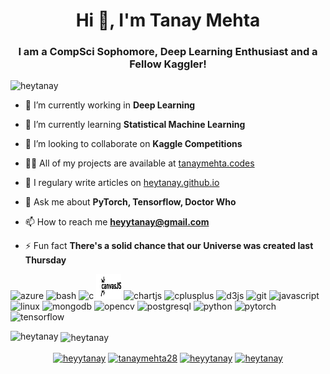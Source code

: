 <h1 align="center">Hi 👋, I'm Tanay Mehta</h1>
<h3 align="center">I am a CompSci Sophomore, Deep Learning Enthusiast and a Fellow Kaggler!</h3>

<p align="left"> <img src="https://komarev.com/ghpvc/?username=heytanay" alt="heytanay" /> </p>

- 🔭 I’m currently working in **Deep Learning**

- 🌱 I’m currently learning **Statistical Machine Learning**

- 👯 I’m looking to collaborate on **Kaggle Competitions**

- 👨‍💻 All of my projects are available at [tanaymehta.codes](tanaymehta.codes)

- 📝 I regulary write articles on [heytanay.github.io](heytanay.github.io)

- 💬 Ask me about **PyTorch, Tensorflow, Doctor Who**

- 📫 How to reach me **heyytanay@gmail.com**

- ⚡ Fun fact **There's a solid chance that our Universe was created last Thursday**

<p align="left"><img src="https://www.vectorlogo.zone/logos/microsoft_azure/microsoft_azure-icon.svg" alt="azure" width="40" height="40"/> <img src="https://www.vectorlogo.zone/logos/gnu_bash/gnu_bash-icon.svg" alt="bash" width="40" height="40"/> <img src="https://devicons.github.io/devicon/devicon.git/icons/c/c-original.svg" alt="c" width="40" height="40"/> <img src="https://raw.githubusercontent.com/Hardik0307/Hardik0307/master/assets/canvasjs-charts.svg" alt="canvasjs" width="40" height="40"/> <img src="https://www.chartjs.org/media/logo-title.svg" alt="chartjs" width="40" height="40"/> <img src="https://devicons.github.io/devicon/devicon.git/icons/cplusplus/cplusplus-original.svg" alt="cplusplus" width="40" height="40"/> <img src="https://devicons.github.io/devicon/devicon.git/icons/d3js/d3js-original.svg" alt="d3js" width="40" height="40"/> <img src="https://www.vectorlogo.zone/logos/git-scm/git-scm-icon.svg" alt="git" width="40" height="40"/> <img src="https://devicons.github.io/devicon/devicon.git/icons/javascript/javascript-original.svg" alt="javascript" width="40" height="40"/> <img src="https://devicons.github.io/devicon/devicon.git/icons/linux/linux-original.svg" alt="linux" width="40" height="40"/> <img src="https://devicons.github.io/devicon/devicon.git/icons/mongodb/mongodb-original-wordmark.svg" alt="mongodb" width="40" height="40"/> <img src="https://www.vectorlogo.zone/logos/opencv/opencv-icon.svg" alt="opencv" width="40" height="40"/> <img src="https://devicons.github.io/devicon/devicon.git/icons/postgresql/postgresql-original-wordmark.svg" alt="postgresql" width="40" height="40"/> <img src="https://devicons.github.io/devicon/devicon.git/icons/python/python-original.svg" alt="python" width="40" height="40"/> <img src="https://www.vectorlogo.zone/logos/pytorch/pytorch-icon.svg" alt="pytorch" width="40" height="40"/> <img src="https://www.vectorlogo.zone/logos/tensorflow/tensorflow-icon.svg" alt="tensorflow" width="40" height="40"/></p><p><img align="left" src="https://github-readme-stats.vercel.app/api/top-langs/?username=heytanay&layout=compact&hide=html" alt="heytanay" /></p>

<p>&nbsp;<img align="center" src="https://github-readme-stats.vercel.app/api?username=heytanay&show_icons=true" alt="heytanay" /></p>

<p align="center">
<a href="https://twitter.com/heyytanay" target="blank"><img align="center" src="https://cdn.jsdelivr.net/npm/simple-icons@3.0.1/icons/twitter.svg" alt="heyytanay" height="30" width="30" /></a>
<a href="https://linkedin.com/in/tanaymehta28" target="blank"><img align="center" src="https://cdn.jsdelivr.net/npm/simple-icons@3.0.1/icons/linkedin.svg" alt="tanaymehta28" height="30" width="30" /></a>
<a href="https://kaggle.com/heyytanay" target="blank"><img align="center" src="https://cdn.jsdelivr.net/npm/simple-icons@3.0.1/icons/kaggle.svg" alt="heyytanay" height="30" width="30" /></a>
<a href="https://instagram.com/heytanay" target="blank"><img align="center" src="https://cdn.jsdelivr.net/npm/simple-icons@3.0.1/icons/instagram.svg" alt="heytanay" height="30" width="30" /></a>
</p>
